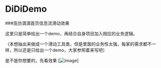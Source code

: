 # DiDiDemo
###高仿滴滴首页信息流滑动效果

这里只是简单给出一个demo，再结合自身项目加入相应的业务逻辑。

（本想抽出来做成一个滑动工具类，但是里面的业务性太强，每家的需求都不一样，所以还是只给出一个demo，大家参照着来写吧）

是不是你想要的，先看效果
[![image](https://github.com/magicbaby810/DiDiDemo/tree/master/app/src/main/res/raw/demo_video.gif)]
